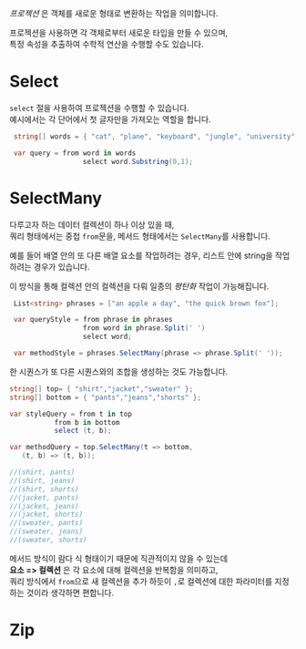 _프로젝션_ 은 객체를 새로운 형태로 변환하는 작업을 의미합니다.    

프로젝션을 사용하면 각 객체로부터 새로운 타입을 만들 수 있으며,    
특정 속성을 추출하여 수학적 연산을 수행할 수도 있습니다.    

# Select
`select` 절을 사용하여 프로젝션을 수행할 수 있습니다.  
예시에서는 각 단어에서 첫 글자만을 가져오는 역할을 합니다.   

```cs
 string[] words = { "cat", "plane", "keyboard", "jungle", "university", "a", "cloud", "strength", "bookstore", "elephant" };

 var query = from word in words
                  select word.Substring(0,1);
```

# SelectMany
다루고자 하는 데이터 컬렉션이 하나 이상 있을 때,    
쿼리 형태에서는 중첩 `from`문을, 메서드 형태에서는 `SelectMany`를 사용합니다.    

예를 들어 배열 안의 또 다른 배열 요소를 작업하려는 경우, 리스트 안에 string을 작업하려는 경우가 있습니다.   

이 방식을 통해 컬렉션 안의 컬렉션을 다뤄 일종의 _평탄화_ 작업이 가능해집니다.    

```cs
 List<string> phrases = ["an apple a day", "the quick brown fox"];

 var queryStyle = from phrase in phrases
                  from word in phrase.Split(' ')
                  select word;

 var methodStyle = phrases.SelectMany(phrase => phrase.Split(' '));
```

한 시퀀스가 또 다른 시퀀스와의 조합을 생성하는 것도 가능합니다.   
```cs
string[] top= { "shirt","jacket","sweater" };
string[] bottom = { "pants","jeans","shorts" };

var styleQuery = from t in top
           from b in bottom
           select (t, b);

var methodQuery = top.SelectMany(t => bottom,
   (t, b) => (t, b));

//(shirt, pants)
//(shirt, jeans)
//(shirt, shorts)
//(jacket, pants)
//(jacket, jeans)
//(jacket, shorts)
//(sweater, pants)
//(sweater, jeans)
//(sweater, shorts)
```
메서드 방식이 람다 식 형태이기 때문에 직관적이지 않을 수 있는데     
**요소 => 컬렉션** 은 각 요소에 대해 컬렉션을 반복함을 의미하고,    
쿼리 방식에서 `from`으로 새 컬렉션을 추가 하듯이 `,`로 컬렉션에 대한 파라미터를 지정하는 것이라 생각하면 편합니다.   

# Zip
